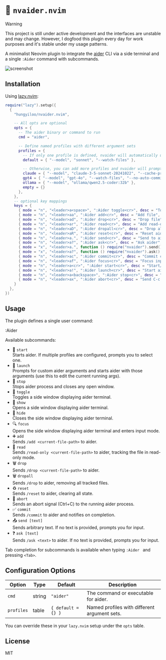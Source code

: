 # 🤖 `nvaider.nvim`

> [!WARNING] 
> This project is still under active development and the interfaces are unstable and may change. 
> However, I dogfood this plugin every day for work purposes and it's stable under my usage patterns.

A minimalist Neovim plugin to integrate the [aider](https://github.com/your/aider) CLI via a side terminal and a single `:Aider` command with subcommands.

![screenshot](https://github.com/user-attachments/assets/d9df533a-2c11-44b2-8279-c4e8f828c68e)

## Installation

Using [lazy.nvim](https://github.com/folke/lazy.nvim):

```lua
require("lazy").setup({
  {
    "hungyiloo/nvaider.nvim",

    -- All opts are optional
    opts = {
      -- The aider binary or command to run
      cmd = "aider",

      -- Define named profiles with different argument sets
      profiles = {
        -- If only one profile is defined, nvaider will automatically use it without asking
        default = { "--model", "sonnet", "--watch-files" },

        -- Otherwise, you can add more profiles and nvaider will prompt you for a choice on each start
        claude = { "--model", "claude-3-5-sonnet-20241022", "--cache-prompts", "--watch-files" },
        gpt4 = { "--model", "gpt-4o", "--watch-files", "--no-auto-commits" },
        ollama = { "--model", "ollama/qwen2.5-coder:32b" },
        empty = {}
      },
    },
    -- optional key mappings
    keys = {
      { mode = "n", "<leader>a<space>", ":Aider toggle<cr>", desc = "Toggle aider", noremap = true, silent = true },
      { mode = "n", "<leader>aa", ":Aider add<cr>", desc = "Add file", noremap = true, silent = true },
      { mode = "n", "<leader>ad", ":Aider drop<cr>", desc = "Drop file", noremap = true, silent = true },
      { mode = "n", "<leader>ar", ":Aider read<cr>", desc = "Add read-only file", noremap = true, silent = true },
      { mode = "n", "<leader>aD", ":Aider dropall<cr>", desc = "Drop all files", noremap = true, silent = true },
      { mode = "n", "<leader>aR", ":Aider reset<cr>", desc = "Reset aider", noremap = true, silent = true },
      { mode = "n", "<leader>a.", ":Aider send<cr>", desc = "Send to aider", noremap = true, silent = true },
      { mode = "n", "<leader>a?", ":Aider ask<cr>", desc = "Ask aider", noremap = true, silent = true },
      { mode = "x", "<leader>a.", function () require("nvaider").send() end, desc = "Send to aider", noremap = true, silent = true },
      { mode = "x", "<leader>a?", function () require("nvaider").ask() end, desc = "Ask aider", noremap = true, silent = true },
      { mode = "n", "<leader>ac", ":Aider commit<cr>", desc = "Commit changes with aider", noremap = true, silent = true },
      { mode = "n", "<leader>af", ":Aider focus<cr>", desc = "Focus input on aider", noremap = true, silent = true },
      { mode = "n", "<leader>a<cr>", ":Aider start<cr>", desc = "Start/restart aider", noremap = true, silent = true },
      { mode = "n", "<leader>a!", ":Aider launch<cr>", desc = "Start aider with arg overrides", noremap = true, silent = true },
      { mode = "n", "<leader>a<backspace>", ":Aider stop<cr>", desc = "Stop aider", noremap = true, silent = true },
      { mode = "n", "<leader>ax", ":Aider abort<cr>", desc = "Send C-c to aider", noremap = true, silent = true },
    }
  },
})
```

## Usage

The plugin defines a single user command:

  :Aider <subcommand> <optional input text>

Available subcommands:

- 🚀 `start`  
  Starts aider. If multiple profiles are configured, prompts you to select one.
- 🚀 `launch`  
  Prompts for custom aider arguments and starts aider with those arguments (use this to edit the current running args).  
- 🛑 `stop`  
  Stops aider process and closes any open window.  
- 🔄 `toggle`  
  Toggles a side window displaying aider terminal.  
- 👀 `show`  
  Opens a side window displaying aider terminal.  
- 🙈 `hide`  
  Closes the side window displaying aider terminal.  
- 🔍 `focus`  
  Opens the side window displaying aider terminal and enters input mode.  
- ➕ `add`  
  Sends `/add <current-file-path>` to aider.  
- 📖 `read`  
  Sends `/read-only <current-file-path>` to aider, tracking the file in read-only mode.  
- 🗑️ `drop`  
  Sends `/drop <current-file-path>` to aider.  
- 🗑️ `dropall`  
  Sends `/drop` to aider, removing all tracked files.  
- ♻️ `reset`  
  Sends `/reset` to aider, clearing all state.  
- 🚫 `abort`  
  Sends an abort signal (Ctrl+C) to the running aider process.  
- ✅ `commit`  
  Sends `/commit` to aider and notifies on completion.  
- 📤 `send [text]`  
  Sends arbitrary text. If no text is provided, prompts you for input.  
- ❓ `ask [text]`  
  Sends `/ask <text>` to aider. If no text is provided, prompts you for input.  

Tab completion for subcommands is available when typing `:Aider ` and pressing `<Tab>`.

## Configuration Options

| Option     | Type   | Default                    | Description                                 |
| ---------- | ------ | -------------------------- | ------------------------------------------- |
| `cmd`      | string | `"aider"`                  | The command or executable for aider.       |
| `profiles` | table  | `{ default = {} }`         | Named profiles with different argument sets.|

You can override these in your `lazy.nvim` setup under the `opts` table.

## License

MIT
